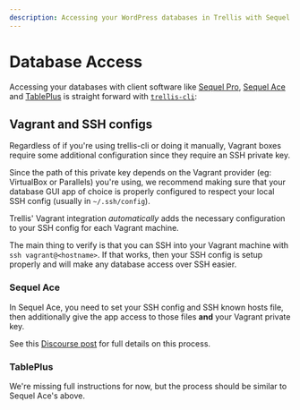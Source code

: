 ```yaml
---
description: Accessing your WordPress databases in Trellis with Sequel Pro or TablePlus just requires some initial configuration. phpMyAdmin not necessary.
---
```


# Database Access

Accessing your databases with client software like [Sequel Pro](https://www.sequelpro.com/), [Sequel Ace](https://sequel-ace.com/) and [TablePlus](http://tableplus.com/) is straight forward with [`trellis-cli`](https://github.com/roots/trellis-cli):

<CodeSwitcher :languages="{cli:'Trellis CLI',manual:'Manual'}">
<template v-slot:cli>

Run the following from any directory within your project:

For Sequel Pro (or Sequel Ace):
```bash
$ trellis db open --app=sequel-pro production example.com
```

For TablePlus
```bash
$ trellis db open --app=tableplus production example.com
```

</template>
<template v-slot:manual>

Configure your Sequel client as follows:
## Development (Vagrant box)

- Connection type: SSH
- MySQL host: `127.0.0.1`
- Username: `example_com`
- Password: `example_dbpassword` (use the value of `db_password` from `group_vars/development/vault.yml`)
- SSH Host: `example.test`
- SSH User: `vagrant`
- SSH Key: Select the following file from your Trellis directory: `.vagrant/machines/default/virtualbox/private_key`

## Remote servers

- Connection type: SSH
- MySQL host: `127.0.0.1`
- Username: `example_com`
- Password: `example_dbpassword` (use the value of `db_password` from `group_vars/<environment>/vault.yml`)
- SSH Host: `example.com`
- SSH User: `web`

::: tip SSH Password?
Because Trellis provisions remote environments to use [SSH keys](https://docs.roots.io/trellis/master/ssh-keys/) rather than passwords, the password field or prompt is left blank.
:::

</template>
</CodeSwitcher>

## Vagrant and SSH configs

Regardless of if you're using trellis-cli or doing it manually, Vagrant boxes
require some additional configuration since they require an SSH private key.

Since the path of this private key depends on the Vagrant provider (eg:
VirtualBox or Parallels) you're using, we recommend making sure that your
database GUI app of choice is properly configured to respect your local SSH
config (usually in `~/.ssh/config`).

Trellis' Vagrant integration _automatically_ adds the necessary configuration to
your SSH config for each Vagrant machine.

The main thing to verify is that you can SSH into your Vagrant machine with `ssh vagrant@<hostname>`.
If that works, then your SSH config is setup properly and will make any database
access over SSH easier.

### Sequel Ace

In Sequel Ace, you need to set your SSH config and SSH known hosts file, then
additionally give the app access to those files **and** your Vagrant private
key.

See this [Discourse
post](https://discourse.roots.io/t/advice-for-trellis-db-open-with-vagrant-dev-box/22002/3?u=swalkinshaw)
for full details on this process.

### TablePlus

We're missing full instructions for now, but the process should be similar to
Sequel Ace's above.
